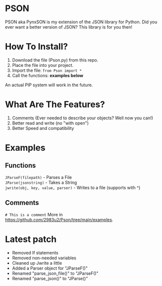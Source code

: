 # PSON
PSON aka PynxSON is my extension of the JSON library for Python.
Did you ever want a better version of JSON? This library is for you then!

# How To Install?
1. Download the file (Pson.py) from this repo.
2. Place the file into your project.
3. Import the file: `from Pson import *`
4. Call the functions: __examples below__

An actual PIP system will work in the future.

# What Are The Features?
1. Comments (Ever needed to describe your objects? Well now you can!)
2. Better read and write (no "with open")
3. Better Speed and compatibility

# Examples
## Functions
`JParseF(filepath)` - Parses a File<br>
`JParse(jsonstring)` - Takes a String<br>
`jwrite(obj, key, value, parser)` - Writes to a file (supports with ^)

## Comments
`# This is a comment`
More in https://github.com/2983u2/Pson/tree/main/examples.

# Latest patch
- Removed If statements
- Removed non-needed variables
- Cleaned up Jwrite a little
- Added a Parser object for "JParseF()"
- Renamed "parse_json_file()" to "JParseF()"
- Renamed "parse_json()" to "JParse()" 
